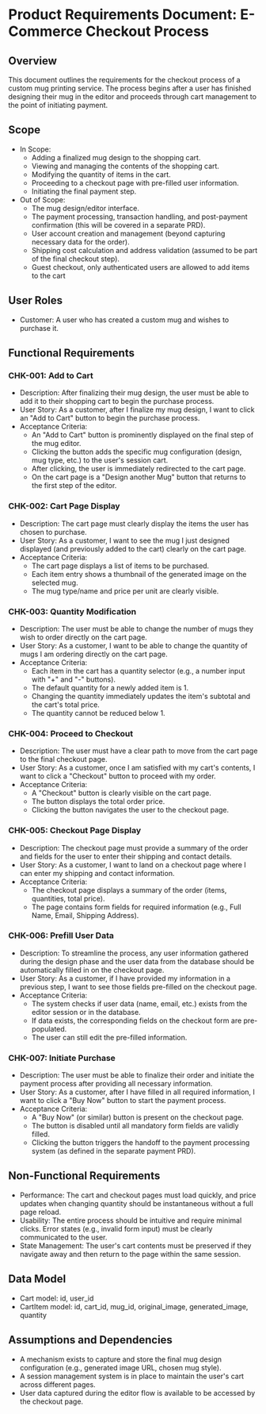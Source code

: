 # Product Requirements Document: E-Commerce Checkout Process

## Overview

This document outlines the requirements for the checkout process of a custom mug printing service. The process begins after a user has finished designing their mug in the editor and
proceeds through cart management to the point of initiating payment.

## Scope

- In Scope:
  - Adding a finalized mug design to the shopping cart.
  - Viewing and managing the contents of the shopping cart.
  - Modifying the quantity of items in the cart.
  - Proceeding to a checkout page with pre-filled user information.
  - Initiating the final payment step.
- Out of Scope:
  - The mug design/editor interface.
  - The payment processing, transaction handling, and post-payment confirmation (this will be covered in a separate PRD).
  - User account creation and management (beyond capturing necessary data for the order).
  - Shipping cost calculation and address validation (assumed to be part of the final checkout step).
  - Guest checkout, only authenticated users are allowed to add items to the cart

## User Roles

- Customer: A user who has created a custom mug and wishes to purchase it.

## Functional Requirements

### CHK-001: Add to Cart

- Description: After finalizing their mug design, the user must be able to add it to their shopping cart to begin the purchase process.
- User Story: As a customer, after I finalize my mug design, I want to click an "Add to Cart" button to begin the purchase process.
- Acceptance Criteria:
  - An "Add to Cart" button is prominently displayed on the final step of the mug editor.
  - Clicking the button adds the specific mug configuration (design, mug type, etc.) to the user's session cart.
  - After clicking, the user is immediately redirected to the cart page.
  - On the cart page is a "Design another Mug" button that returns to the first step of the editor.

### CHK-002: Cart Page Display

- Description: The cart page must clearly display the items the user has chosen to purchase.
- User Story: As a customer, I want to see the mug I just designed displayed (and previously added to the cart) clearly on the cart page.
- Acceptance Criteria:
  - The cart page displays a list of items to be purchased.
  - Each item entry shows a thumbnail of the generated image on the selected mug.
  - The mug type/name and price per unit are clearly visible.

### CHK-003: Quantity Modification

- Description: The user must be able to change the number of mugs they wish to order directly on the cart page.
- User Story: As a customer, I want to be able to change the quantity of mugs I am ordering directly on the cart page.
- Acceptance Criteria:
  - Each item in the cart has a quantity selector (e.g., a number input with "+" and "-" buttons).
  - The default quantity for a newly added item is 1.
  - Changing the quantity immediately updates the item's subtotal and the cart's total price.
  - The quantity cannot be reduced below 1.

### CHK-004: Proceed to Checkout

- Description: The user must have a clear path to move from the cart page to the final checkout page.
- User Story: As a customer, once I am satisfied with my cart's contents, I want to click a "Checkout" button to proceed with my order.
- Acceptance Criteria:
  - A "Checkout" button is clearly visible on the cart page.
  - The button displays the total order price.
  - Clicking the button navigates the user to the checkout page.

### CHK-005: Checkout Page Display

- Description: The checkout page must provide a summary of the order and fields for the user to enter their shipping and contact details.
- User Story: As a customer, I want to land on a checkout page where I can enter my shipping and contact information.
- Acceptance Criteria:
  - The checkout page displays a summary of the order (items, quantities, total price).
  - The page contains form fields for required information (e.g., Full Name, Email, Shipping Address).

### CHK-006: Prefill User Data

- Description: To streamline the process, any user information gathered during the design phase and the user data from the database should be automatically filled in on the checkout page.
- User Story: As a customer, if I have provided my information in a previous step, I want to see those fields pre-filled on the checkout page.
- Acceptance Criteria:
  - The system checks if user data (name, email, etc.) exists from the editor session or in the database.
  - If data exists, the corresponding fields on the checkout form are pre-populated.
  - The user can still edit the pre-filled information.

### CHK-007: Initiate Purchase

- Description: The user must be able to finalize their order and initiate the payment process after providing all necessary information.
- User Story: As a customer, after I have filled in all required information, I want to click a "Buy Now" button to start the payment process.
- Acceptance Criteria:
  - A "Buy Now" (or similar) button is present on the checkout page.
  - The button is disabled until all mandatory form fields are validly filled.
  - Clicking the button triggers the handoff to the payment processing system (as defined in the separate payment PRD).

## Non-Functional Requirements

- Performance: The cart and checkout pages must load quickly, and price updates when changing quantity should be instantaneous without a full page reload.
- Usability: The entire process should be intuitive and require minimal clicks. Error states (e.g., invalid form input) must be clearly communicated to the user.
- State Management: The user's cart contents must be preserved if they navigate away and then return to the page within the same session.

## Data Model

- Cart model: id, user_id
- CartItem model: id, cart_id, mug_id, original_image, generated_image, quantity

## Assumptions and Dependencies

- A mechanism exists to capture and store the final mug design configuration (e.g., generated image URL, chosen mug style).
- A session management system is in place to maintain the user's cart across different pages.
- User data captured during the editor flow is available to be accessed by the checkout page.
